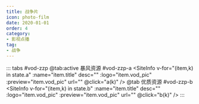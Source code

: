 ```yaml
---
title: 战争片
icon: photo-film
date: 2020-01-01
order: 4
category:
- 影视点播
tag:
- 战争
---
```


<ArtPlayer :src="state.src" :config="hlsConfig(state.p)" />

::: tabs #vod-zzp
@tab:active 暴风资源 #vod-zzp-a
<SiteInfo v-for="(item,k) in state.a" :name="item.title" desc="" :logo="item.vod_pic" :preview="item.vod_pic" url=""
  @click="a(k)" />
@tab 优质资源 #vod-zzp-b
<SiteInfo v-for="(item,k) in state.b" :name="item.title" desc="" :logo="item.vod_pic" :preview="item.vod_pic" url=""
  @click="b(k)" />
:::

<script setup>
  import { vod } from '@db'
  import { hlsConfig } from '@cps/artConst'
  import { useStorage } from '@vueuse/core'
  import { onMounted } from "vue";

  const state = useStorage(
    "vod-zzp",
    {
      src: "",
      a: [],
      b: [],
      p: []
    }
  )

  onMounted(async () => {
    state.value.a = (await vod.find({ "name": "bfzy-27" })).data
    state.value.b = (await vod.find({ "name": "yzzy-11" })).data
    a(0)
  });

  const a = (key) => {
    const { a } = state.value
    state.value.p = a
    state.value.src = a[key].url
  }
  const b = (key) => {
    const { b } = state.value
    state.value.p = b
    state.value.src = b[key].url
  }
</script>